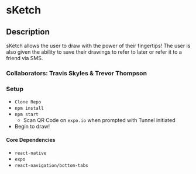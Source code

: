 # sKetch

## Description

sKetch allows the user to draw with the power of their fingertips! The user is also given the ability to save their drawings to refer to later or refer it to a friend via SMS.

### Collaborators: Travis Skyles & Trevor Thompson

### Setup
* `Clone Repo`
* `npm install`
* `npm start`
  * Scan QR Code on `expo.io` when prompted with Tunnel initiated
* Begin to draw!


#### Core Dependencies 
* `react-native`
* `expo`
* `react-navigation/bottom-tabs`
